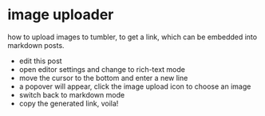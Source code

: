 
# image uploader

how to upload images to tumbler, to get a link, which can be embedded into markdown posts.
                    
- edit this post
- open editor settings and change to rich-text mode 
- move the cursor to the bottom and enter a new line
- a popover will appear, click the image upload icon to choose an image
- switch back to markdown mode
- copy the generated link, voila!
